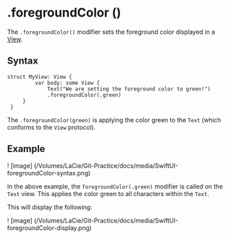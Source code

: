 ﻿

# .foregroundColor ()
The `.foregroundColor()` modifier sets the foreground color displayed in a [View](https://www.codecademy.com/resources/docs/swiftui/views).


## Syntax


```
struct MyView: View {
		 var body: some View {
			 Text("We are setting the foreground color to green!")
			 .foregroundColor(.green)
	 }
 }
 ```

The `.foregroundColor(green)`  is applying the color green to the `Text` (which conforms to the `View` protocol). 

## Example
! [image] (/Volumes/LaCie/Git-Practice/docs/media/SwiftUI-foregroundColor-syntax.png)

In the above example, the `foregroundColor(.green)` modifier is called on the `Text` view. This applies the color green to all characters within the `Text`.

This will display the following:

! [image] (/Volumes/LaCie/Git-Practice/docs/media/SwiftUI-foregroundColor-display.png)








